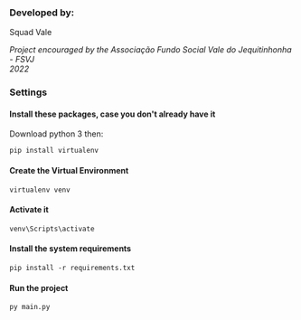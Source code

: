 ### Developed by:
Squad Vale
</br>

<i>Project encouraged by the Associação Fundo Social Vale do Jequitinhonha - FSVJ
</br>2022</i>

### Settings

#### Install these packages, case you don't already have it
Download python 3 then:
```shell
pip install virtualenv
```
#### Create the Virtual Environment
```shell
virtualenv venv
```
#### Activate it
```shell
venv\Scripts\activate
```
#### Install the system requirements
```shell
pip install -r requirements.txt
```
#### Run the project
```shell
py main.py
```
</br>

